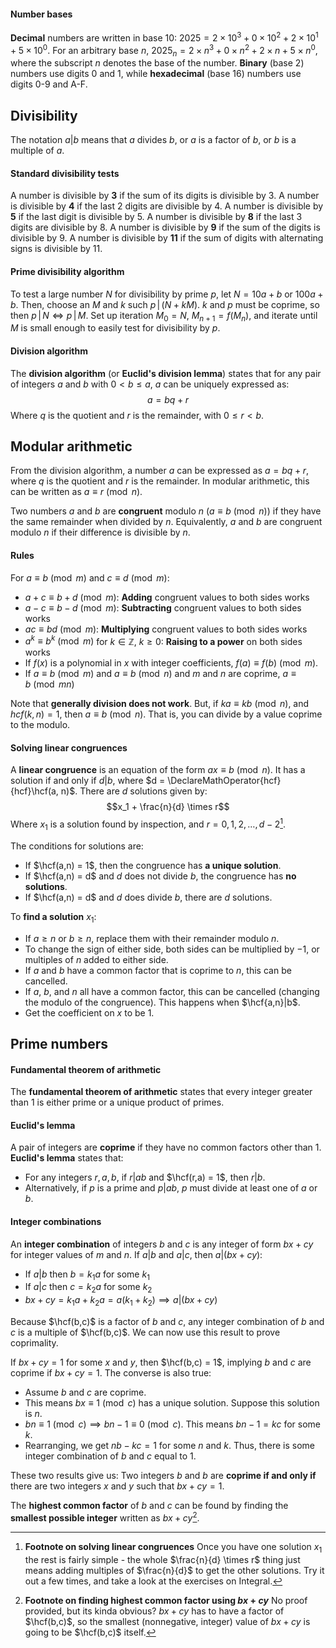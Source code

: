 #### Number bases
**Decimal** numbers are written in base 10: $2025 = 2 \times 10^3 + 0 \times 10^2 + 2 \times 10^1 + 5 \times 10^0$.
For an arbitrary base $n$, $2025_n = 2 \times n^3 + 0 \times n^2 + 2 \times n + 5 \times n^0$, where the subscript $n$ denotes the base of the number. **Binary** (base 2) numbers use digits 0 and 1, while **hexadecimal** (base 16) numbers use digits 0-9 and A-F.

## Divisibility
The notation $a | b$ means that $a$ divides $b$, or $a$ is a factor of $b$, or $b$ is a multiple of $a$.
#### Standard divisibility tests
A number is divisible by **3** if the sum of its digits is divisible by 3.
A number is divisible by **4** if the last 2 digits are divisible by 4.
A number is divisible by **5** if the last digit is divisible by 5.
A number is divisible by **8** if the last 3 digits are divisible by 8.
A number is divisible by **9** if the sum of the digits is divisible by 9.
A number is divisible by **11** if the sum of digits with alternating signs is divisible by 11.
#### Prime divisibility algorithm
To test a large number $N$ for divisibility by prime $p$, let $N = 10a + b$ or $100a + b$.
Then, choose an $M$ and $k$ such $p\,|\,(N + kM)$. $k$ and $p$ must be coprime, so then $p\,|\,N \iff p\,|\,M$.
Set up iteration $M_0 = N$, $M_{n+1} = f(M_n)$, and iterate until $M$ is small enough to easily test for divisibility by $p$.
#### Division algorithm
The **division algorithm** (or **Euclid's division lemma**) states that for any pair of integers $a$ and $b$ with $0\lt b\le a$, $a$ can be uniquely expressed as:
$$
a = bq + r
$$
Where $q$ is the quotient and $r$ is the remainder, with $0\le r \lt b$.

## Modular arithmetic
From the division algorithm, a number $a$ can be expressed as $a = bq + r$, where $q$ is the quotient and $r$ is the remainder. In modular arithmetic, this can be written as $a \equiv r \pmod n$. 

Two numbers $a$ and $b$ are **congruent** modulo $n$ ($a \equiv b \pmod n$) if they have the same remainder when divided by $n$. Equivalently, $a$ and $b$ are congruent modulo $n$ if their difference is divisible by $n$.
#### Rules
For $a \equiv  b \pmod m$ and $c \equiv d \pmod m$:
- $a + c \equiv b + d \pmod m$: **Adding** congruent values to both sides works
- $a - c \equiv b - d \pmod m$: **Subtracting** congruent values to both sides works
- $ac \equiv bd \pmod m$: **Multiplying** congruent values to both sides works
- $a^k \equiv b^k \pmod m$ for $k \in \mathbb{Z}$, $k \ge 0$: **Raising to a power** on both sides works
- If $f(x)$ is a polynomial in $x$ with integer coefficients, $f(a) \equiv f(b) \pmod m$.
- If $a \equiv b \pmod m$ and $a \equiv b \pmod n$ and $m$ and $n$ are coprime, $a \equiv b \pmod{mn}$

Note that **generally division does not work**. But, if $ka \equiv kb \pmod n$, and $hcf(k, n) = 1$, then $a \equiv b \pmod n$. That is, you can divide by a value coprime to the modulo.

#### Solving linear congruences
A **linear congruence** is an equation of the form $ax \equiv b \pmod n$. It has a solution if and only if $d | b$, where $d = \DeclareMathOperator{hcf}{hcf}\hcf(a, n)$. There are $d$ solutions given by:
$$x_1 + \frac{n}{d} \times r$$
Where $x_1$ is a solution found by inspection, and $r = 0,1,2,\dots,d-2$[^1].

The conditions for solutions are:
- If $\hcf(a,n) = 1$, then the congruence has **a unique solution**.
- If $\hcf(a,n) = d$ and $d$ does not divide $b$, the congruence has **no solutions**.
- If $\hcf(a,n) = d$ and $d$ does divide $b$, there are $d$ solutions.

To **find a solution** $x_1$:
- If $a \ge n$  or $b \ge n$, replace them with their remainder modulo $n$.
- To change the sign of either side, both sides can be multiplied by $-1$, or multiples of $n$ added to either side.
- If $a$ and $b$ have a common factor that is coprime to $n$, this can be cancelled.
- If $a$, $b$, and $n$ all have a common factor, this can be cancelled (changing the modulo of the congruence). This happens when $\hcf{a,n}|b$.
- Get the coefficient on $x$ to be 1.

## Prime numbers
#### Fundamental theorem of arithmetic
The **fundamental theorem of arithmetic** states that every integer greater than 1 is either prime or a unique product of primes.
#### Euclid's lemma
A pair of integers are **coprime** if they have no common factors other than 1.
**Euclid's lemma** states that:
- For any integers $r,a,b$, if $r|ab$ and $\hcf(r,a) = 1$, then $r|b$.
- Alternatively, if $p$ is a prime and $p|ab$, $p$ must divide at least one of $a$ or $b$.
#### Integer combinations
An **integer combination** of integers $b$ and $c$ is any integer of form $bx+cy$ for integer values of $m$ and $n$. If $a|b$ and $a|c$, then $a|(bx+cy)$:
- If $a|b$ then $b = k_1a$ for some $k_1$
- If $a|c$ then $c = k_2a$ for some $k_2$
- $bx+cy = k_1a+k_2a = a(k_1+k_2) \implies a|(bx+cy)$

Because $\hcf(b,c)$ is a factor of $b$ and $c$, any integer combination of $b$ and $c$ is a multiple of $\hcf(b,c)$. We can now use this result to prove coprimality.

If $bx+cy = 1$ for some $x$ and $y$, then $\hcf(b,c) = 1$, implying $b$ and $c$ are coprime if $bx+cy=1$. The converse is also true:
- Assume $b$ and $c$ are coprime.
- This means $bx\equiv1\pmod c$ has a unique solution. Suppose this solution is $n$.
- $bn\equiv1\pmod c \implies bn-1\equiv0\pmod c$. This means $bn-1 = kc$ for some $k$.
- Rearranging, we get $nb - kc = 1$ for some $n$ and $k$. Thus, there is some integer combination of $b$ and $c$ equal to 1.

These two results give us:
Two integers $b$ and $b$ are **coprime if and only if** there are two integers $x$ and $y$ such that $bx + cy = 1$.

The **highest common factor** of $b$ and $c$ can be found by finding the **smallest possible integer** written as $bx + cy$[^2].


[^1]: **Footnote on solving linear congruences**
	Once you have one solution $x_1$ the rest is fairly simple - the whole $\frac{n}{d} \times r$ thing just means adding multiples of $\frac{n}{d}$ to get the other solutions. Try it out a few times, and take a look at the exercises on Integral.
[^2]: **Footnote on finding highest common factor using $bx+cy$**
	No proof provided, but its kinda obvious? $bx+cy$ has to have a factor of $\hcf(b,c)$, so the smallest (nonnegative, integer) value of $bx+cy$ is going to be $\hcf(b,c)$ itself.
